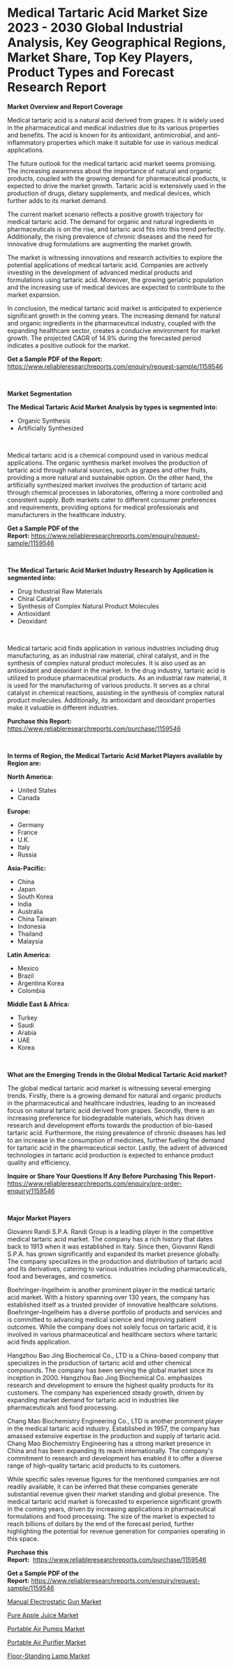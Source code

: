 <p><h1>Medical Tartaric Acid Market Size 2023 - 2030 Global Industrial Analysis, Key Geographical Regions, Market Share, Top Key Players, Product Types and Forecast Research Report</h1></p><p><strong>Market Overview and Report Coverage</strong></p>
<p><p>Medical tartaric acid is a natural acid derived from grapes. It is widely used in the pharmaceutical and medical industries due to its various properties and benefits. The acid is known for its antioxidant, antimicrobial, and anti-inflammatory properties which make it suitable for use in various medical applications.</p><p>The future outlook for the medical tartaric acid market seems promising. The increasing awareness about the importance of natural and organic products, coupled with the growing demand for pharmaceutical products, is expected to drive the market growth. Tartaric acid is extensively used in the production of drugs, dietary supplements, and medical devices, which further adds to its market demand.</p><p>The current market scenario reflects a positive growth trajectory for medical tartaric acid. The demand for organic and natural ingredients in pharmaceuticals is on the rise, and tartaric acid fits into this trend perfectly. Additionally, the rising prevalence of chronic diseases and the need for innovative drug formulations are augmenting the market growth.</p><p>The market is witnessing innovations and research activities to explore the potential applications of medical tartaric acid. Companies are actively investing in the development of advanced medical products and formulations using tartaric acid. Moreover, the growing geriatric population and the increasing use of medical devices are expected to contribute to the market expansion.</p><p>In conclusion, the medical tartaric acid market is anticipated to experience significant growth in the coming years. The increasing demand for natural and organic ingredients in the pharmaceutical industry, coupled with the expanding healthcare sector, creates a conducive environment for market growth. The projected CAGR of 14.9% during the forecasted period indicates a positive outlook for the market.</p></p>
<p><strong>Get a Sample PDF of the Report:</strong> <a href="https://www.reliableresearchreports.com/enquiry/request-sample/1159546">https://www.reliableresearchreports.com/enquiry/request-sample/1159546</a></p>
<p>&nbsp;</p>
<p><strong>Market Segmentation</strong></p>
<p><strong>The Medical Tartaric Acid Market Analysis by types is segmented into:</strong></p>
<p><ul><li>Organic Synthesis</li><li>Artificially Synthesized</li></ul></p>
<p>&nbsp;</p>
<p><p>Medical tartaric acid is a chemical compound used in various medical applications. The organic synthesis market involves the production of tartaric acid through natural sources, such as grapes and other fruits, providing a more natural and sustainable option. On the other hand, the artificially synthesized market involves the production of tartaric acid through chemical processes in laboratories, offering a more controlled and consistent supply. Both markets cater to different consumer preferences and requirements, providing options for medical professionals and manufacturers in the healthcare industry.</p></p>
<p><strong>Get a Sample PDF of the Report:</strong>&nbsp;<a href="https://www.reliableresearchreports.com/enquiry/request-sample/1159546">https://www.reliableresearchreports.com/enquiry/request-sample/1159546</a></p>
<p>&nbsp;</p>
<p><strong>The Medical Tartaric Acid Market Industry Research by Application is segmented into:</strong></p>
<p><ul><li>Drug Industrial Raw Materials</li><li>Chiral Catalyst</li><li>Synthesis of Complex Natural Product Molecules</li><li>Antioxidant</li><li>Deoxidant</li></ul></p>
<p>&nbsp;</p>
<p><p>Medical tartaric acid finds application in various industries including drug manufacturing, as an industrial raw material, chiral catalyst, and in the synthesis of complex natural product molecules. It is also used as an antioxidant and deoxidant in the market. In the drug industry, tartaric acid is utilized to produce pharmaceutical products. As an industrial raw material, it is used for the manufacturing of various products. It serves as a chiral catalyst in chemical reactions, assisting in the synthesis of complex natural product molecules. Additionally, its antioxidant and deoxidant properties make it valuable in different industries.</p></p>
<p><strong>Purchase this Report:</strong>&nbsp; <a href="https://www.reliableresearchreports.com/purchase/1159546">https://www.reliableresearchreports.com/purchase/1159546</a></p>
<p>&nbsp;</p>
<p><strong>In terms of Region, the Medical Tartaric Acid Market Players available by Region are:</strong></p>
<p>
    <p> <strong> North America: </strong>
        <ul>
            <li>United States</li>
            <li>Canada</li>
        </ul>
        </p> 
    <p> <strong> Europe: </strong>
        <ul>
            <li>Germany</li>
            <li>France</li>
            <li>U.K.</li>
            <li>Italy</li>
            <li>Russia</li>
        </ul>
        </p> 
    <p> <strong> Asia-Pacific: </strong>
        <ul>
            <li>China</li>
            <li>Japan</li>
            <li>South Korea</li>
            <li>India</li>
            <li>Australia</li>
            <li>China Taiwan</li>
            <li>Indonesia</li>
            <li>Thailand</li>
            <li>Malaysia</li>
        </ul>
        </p> 
    <p> <strong> Latin America: </strong>
        <ul>
            <li>Mexico</li>
            <li>Brazil</li>
            <li>Argentina Korea</li>
            <li>Colombia</li>
        </ul>
        </p> 
    <p> <strong> Middle East & Africa: </strong>
        <ul>
            <li>Turkey</li>
            <li>Saudi</li>
            <li>Arabia</li>
            <li>UAE</li>
            <li>Korea</li>
        </ul>
    </p>
    </p>
<p>&nbsp;</p>
<p><strong>What are the Emerging Trends in the Global Medical Tartaric Acid market?</strong></p>
<p><p>The global medical tartaric acid market is witnessing several emerging trends. Firstly, there is a growing demand for natural and organic products in the pharmaceutical and healthcare industries, leading to an increased focus on natural tartaric acid derived from grapes. Secondly, there is an increasing preference for biodegradable materials, which has driven research and development efforts towards the production of bio-based tartaric acid. Furthermore, the rising prevalence of chronic diseases has led to an increase in the consumption of medicines, further fueling the demand for tartaric acid in the pharmaceutical sector. Lastly, the advent of advanced technologies in tartaric acid production is expected to enhance product quality and efficiency.</p></p>
<p><strong>Inquire or Share Your Questions If Any Before Purchasing This Report</strong>- <a href="https://www.reliableresearchreports.com/enquiry/pre-order-enquiry/1159546">https://www.reliableresearchreports.com/enquiry/pre-order-enquiry/1159546</a></p>
<p>&nbsp;</p>
<p><strong>Major Market Players</strong></p>
<p><p>Giovanni Randi S.P.A. Randi Group is a leading player in the competitive medical tartaric acid market. The company has a rich history that dates back to 1913 when it was established in Italy. Since then, Giovanni Randi S.P.A. has grown significantly and expanded its market presence globally. The company specializes in the production and distribution of tartaric acid and its derivatives, catering to various industries including pharmaceuticals, food and beverages, and cosmetics.</p><p>Boehringer-Ingelheim is another prominent player in the medical tartaric acid market. With a history spanning over 130 years, the company has established itself as a trusted provider of innovative healthcare solutions. Boehringer-Ingelheim has a diverse portfolio of products and services and is committed to advancing medical science and improving patient outcomes. While the company does not solely focus on tartaric acid, it is involved in various pharmaceutical and healthcare sectors where tartaric acid finds application.</p><p>Hangzhou Bao Jing Biochemical Co., LTD is a China-based company that specializes in the production of tartaric acid and other chemical compounds. The company has been serving the global market since its inception in 2000. Hangzhou Bao Jing Biochemical Co. emphasizes research and development to ensure the highest quality products for its customers. The company has experienced steady growth, driven by expanding market demand for tartaric acid in industries like pharmaceuticals and food processing.</p><p>Chang Mao Biochemistry Engineering Co., LTD is another prominent player in the medical tartaric acid industry. Established in 1957, the company has amassed extensive expertise in the production and supply of tartaric acid. Chang Mao Biochemistry Engineering has a strong market presence in China and has been expanding its reach internationally. The company's commitment to research and development has enabled it to offer a diverse range of high-quality tartaric acid products to its customers.</p><p>While specific sales revenue figures for the mentioned companies are not readily available, it can be inferred that these companies generate substantial revenue given their market standing and global presence. The medical tartaric acid market is forecasted to experience significant growth in the coming years, driven by increasing applications in pharmaceutical formulations and food processing. The size of the market is expected to reach billions of dollars by the end of the forecast period, further highlighting the potential for revenue generation for companies operating in this space.</p></p>
<p><strong>Purchase this Report:</strong>&nbsp;&nbsp;<a href="https://www.reliableresearchreports.com/purchase/1159546">https://www.reliableresearchreports.com/purchase/1159546</a></p>
<p></p>
<p><strong>Get a Sample PDF of the Report:</strong>&nbsp;<a href="https://www.reliableresearchreports.com/enquiry/request-sample/1159546">https://www.reliableresearchreports.com/enquiry/request-sample/1159546</a></p>
<p><p><a href="https://github.com/castoriffic/Market-Research-Report-List-1/blob/main/manual-electrostatic-gun-market.md">Manual Electrostatic Gun Market</a></p><p><a href="https://www.linkedin.com/pulse/pure-apple-juice-market-challenges-opportunities-growth-drivers-g7vfe/">Pure Apple Juice Market</a></p><p><a href="https://medium.com/@norvalolson/portable-air-pumps-market-size-growth-forecast-2023-2030-70859df070ed">Portable Air Pumps Market</a></p><p><a href="https://medium.com/@santaraynor/portable-air-purifier-market-size-growth-forecast-2023-2030-0332273fcdd9">Portable Air Purifier Market</a></p><p><a href="https://github.com/ashepherd82/Market-Research-Report-List-1/blob/main/floor-standing-lamp-market.md">Floor-Standing Lamp Market</a></p></p>